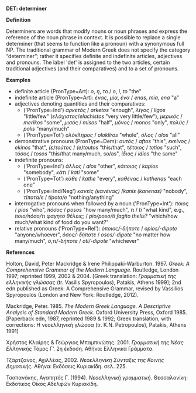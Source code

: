 <b>DET: determiner</b>

<b>Definition</b>

Determiners are words that modify nouns or noun phrases and express the reference of the noun phrase in context. Ιt is possible to replace a single determiner (that seems to function like a pronoun) with a synonymous full NP.
The traditional grammar of Modern Greek does not specify the category “determiner”; rather it specifies definite and indefinite articles, adjectives and pronouns. 
The label 'det' is assigned to the two articles, certain traditional adjectives (and their comparatives) and to a set of pronouns.  

<b>Examples</b>
*   definite article (PronType=Art): *ο*, *η*, *το* / *o*, *i*, *to* "the"
*  	indefinite article (PronType=Art): *ένας*, *μία*, *ένα* / *enas*, *mia*, *ena* "a"
*   adjectives denoting quantities and their comparatives:
    *   ('PronType=Ind') *αρκετός* / *arketos* "enough", *λίγος* / *ligos* "little/few" (*ελάχιστος*/*elachistos* "very very little/few"), *μερικός* / *merikos* "some", *μισός* / *misos* "half", *μόνος* / *monos* "only", *πολύς* / *polis*   "many/much"
    *   ('PronType=Tot') *ολόκληρος* / *olokliros* "whole", *όλος* / *olos* "all"
*	 demonstrative pronouns (PronType=Dem): *αυτός* / *aftos* "this", *εκείνος* / *ekinos* "that", *(ε)τούτος* / *(e)toutos* "this/that", *τέτοιος* / *tetios* "such", *τόσος* / *tosos* "this/that many/much, so/as", *ίδιος* / *idios* "the same"
*   indefinite pronouns: 
    *   ('PronType=Ind') *άλλος* / *alos* "other", *κάποιος* / *kapios* "somebody", *κάτι* / *kati* "some"
    *   ('PronType=Tot') *κάθε* / *kathe* "every", *καθένας* / *kathenas* "each one"
    *   ('PronType=Ind/Neg') *κανείς (κανένας)*  /*kanis (kanenas)* "nobody", *τίποτα/ε* / *tipota/e* "nothing/anything"
*   interrogative pronouns when followed by a noun ('PronType=Int'): *ποιος* / *pios* "who", *πόσος* / *posos* "how many/much", *τι* / *ti* "what kind", e.g., *ποιο/πόσο/τι φαγητό θέλεις;* / *pio/poso/ti fagito thelis?* "which/how much/what kind of food do you want?"
*   relative pronouns ('PronType=Rel'): *όποιος/-δήποτε* / *opios/-dipote* "anyone/whoever", *όσος/-δήποτε* / *osos/-dipote* "no matter how many/much", *ό,τι/-δήποτε* / *oti/-dipote* "whichever"

<b>References</b> 

Holton, David, Peter Mackridge & Irene Philippaki-Warburton. 1997. *Greek: A Comprehensive Grammar of the Modern Language*. Routledge, London 1997; reprinted 1999, 2002 & 2004. [Greek translation: *Γραμματική της ελληνικής γλώσσας* (tr. Vasilis Spyropoulos), Patakis, Athens 1999]; 2nd edn published as Greek: A Comprehensive Grammar, revised by Vassilios Spyropoulos (London and New York: Routledge, 2012).

Mackridge, Peter. 1985. *The Modern Greek Language. A Descriptive Analysis of Standard Modern Greek*. Oxford University Press, Oxford 1985. [Paperback edn, 1987, reprinted 1989 & 1992; Greek translation, with corrections: H νεοελληνική γλώσσα (tr. K.N. Petropoulos), Patakis, Athens 1991]

Χρήστος Κλαίρης & Γεώργιος Μπαμπινώτης. 2001. *Γραμματική της Νέας Ελληνικής* Τόμος Γ’. 2η έκδοση. Αθήνα: Ελληνικά Γράμματα. 

Τζάρτζανος, Αχιλλέας, 2002. *Νεοελληνική Σύνταξις της Κοινής Δημοτικής*. Αθήνα: Εκδόσεις Κυριακίδη. σελ. 225.

Τσοπανάκης, Αγαπητός Γ. (1994). *Νεοελληνική γραμματική*. Θεσσαλονίκη: Εκδοτικός Οίκος Αδελφών Κυριακίδη.

